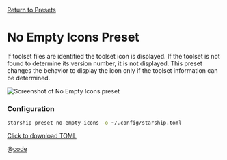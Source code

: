 [Return to Presets](./README.md#no-empty-icons)

# No Empty Icons Preset

If toolset files are identified the toolset icon is displayed. If the toolset is not found to determine its version number, it is not displayed. This preset changes the behavior to display the icon only if the toolset information can be determined.

![Screenshot of No Empty Icons preset](/presets/img/no-empty-icons.png)

### Configuration

```sh
starship preset no-empty-icons -o ~/.config/starship.toml
```

[Click to download TOML](/presets/toml/no-empty-icons.toml)

@[code](../../.vuepress/public/presets/toml/no-empty-icons.toml)

